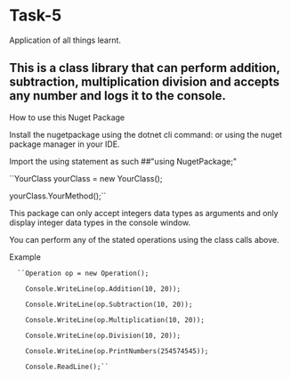 # Task-5
Application of all things learnt.


## This is a class library that can perform addition, subtraction, multiplication division and accepts any number and logs it to the console.

How to use this Nuget Package

Install the nugetpackage using the dotnet cli command: or using the nuget package manager in your IDE.

Import the using statement as such  ##"using NugetPackage;"

``YourClass yourClass = new YourClass();

yourClass.YourMethod();``

This package can only accept integers data types as arguments and only display integer data types in the console window.

You can perform any of the stated operations using the class calls above.

Example 

      ``Operation op = new Operation();
  
        Console.WriteLine(op.Addition(10, 20));

        Console.WriteLine(op.Subtraction(10, 20));

        Console.WriteLine(op.Multiplication(10, 20));

        Console.WriteLine(op.Division(10, 20));

        Console.WriteLine(op.PrintNumbers(254574545));

        Console.ReadLine();``
